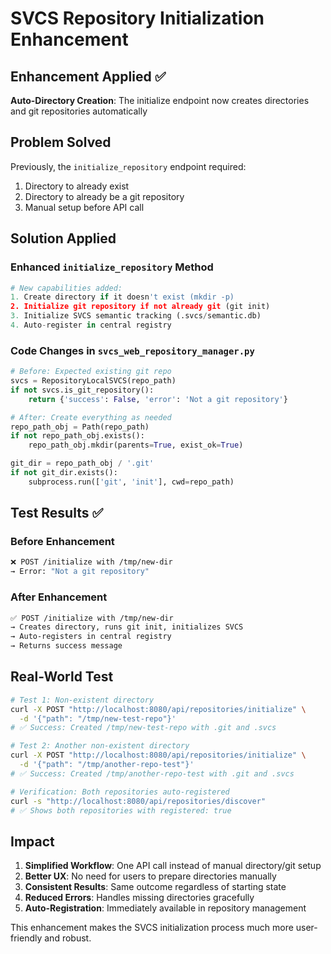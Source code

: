 # SVCS Repository Initialization Enhancement

## Enhancement Applied ✅
**Auto-Directory Creation**: The initialize endpoint now creates directories and git repositories automatically

## Problem Solved
Previously, the `initialize_repository` endpoint required:
1. Directory to already exist
2. Directory to already be a git repository  
3. Manual setup before API call

## Solution Applied

### Enhanced `initialize_repository` Method
```python
# New capabilities added:
1. Create directory if it doesn't exist (mkdir -p)
2. Initialize git repository if not already git (git init)
3. Initialize SVCS semantic tracking (.svcs/semantic.db)
4. Auto-register in central registry
```

### Code Changes in `svcs_web_repository_manager.py`
```python
# Before: Expected existing git repo
svcs = RepositoryLocalSVCS(repo_path)
if not svcs.is_git_repository():
    return {'success': False, 'error': 'Not a git repository'}

# After: Create everything as needed
repo_path_obj = Path(repo_path)
if not repo_path_obj.exists():
    repo_path_obj.mkdir(parents=True, exist_ok=True)

git_dir = repo_path_obj / '.git'
if not git_dir.exists():
    subprocess.run(['git', 'init'], cwd=repo_path)
```

## Test Results ✅

### Before Enhancement
```bash
❌ POST /initialize with /tmp/new-dir
→ Error: "Not a git repository"
```

### After Enhancement  
```bash
✅ POST /initialize with /tmp/new-dir
→ Creates directory, runs git init, initializes SVCS
→ Auto-registers in central registry
→ Returns success message
```

## Real-World Test
```bash
# Test 1: Non-existent directory
curl -X POST "http://localhost:8080/api/repositories/initialize" \
  -d '{"path": "/tmp/new-test-repo"}'
# ✅ Success: Created /tmp/new-test-repo with .git and .svcs

# Test 2: Another non-existent directory
curl -X POST "http://localhost:8080/api/repositories/initialize" \
  -d '{"path": "/tmp/another-repo-test"}'  
# ✅ Success: Created /tmp/another-repo-test with .git and .svcs

# Verification: Both repositories auto-registered
curl -s "http://localhost:8080/api/repositories/discover"
# ✅ Shows both repositories with registered: true
```

## Impact

1. **Simplified Workflow**: One API call instead of manual directory/git setup
2. **Better UX**: No need for users to prepare directories manually
3. **Consistent Results**: Same outcome regardless of starting state
4. **Reduced Errors**: Handles missing directories gracefully
5. **Auto-Registration**: Immediately available in repository management

This enhancement makes the SVCS initialization process much more user-friendly and robust.
